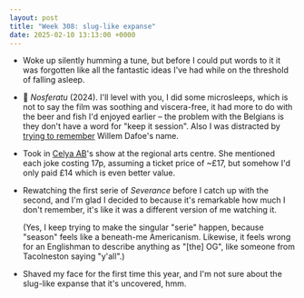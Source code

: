 ```yaml
---
layout: post
title: "Week 308: slug-like expanse"
date: 2025-02-10 13:13:00 +0000
---
```


- Woke up silently humming a tune, but before I could put words to it it was forgotten like all the fantastic ideas I've had while on the threshold of falling asleep.

- 🎦 <i>Nosferatu</i> (2024).
  I'll level with you,
  I did some microsleeps,
  which is not to say the film was soothing and viscera-free,
  it had more to do with the beer and fish I'd enjoyed earlier – the problem with the Belgians is they don't have a word for "keep it session".
  Also I was distracted by [trying to remember](https://en.wikipedia.org/wiki/Tip_of_the_tongue) Willem Dafoe's name. 

- Took in [Celya AB](https://www.celya-ab.com/)'s show at the regional arts centre. She mentioned each joke costing 17p, assuming a ticket price of ~£17, but somehow I'd only paid £14 which is even better value.

- Rewatching the first serie of <i>Severance</i> before I catch up with the second, and I'm glad I decided to because it's remarkable how much I don't remember, it's like it was a different version of me watching it.

  (Yes, I keep trying to make the singular "serie" happen, because "season" feels like a beneath-me Americanism. Likewise, it feels wrong for an Englishman to describe anything as "[the] OG", like someone from Tacolneston saying "y'all".)

- Shaved my face for the first time this year, and I'm not sure about the slug-like expanse that it's uncovered, hmm.
